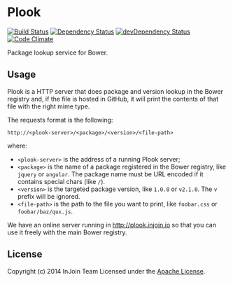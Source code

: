 # Plook
[![Build Status](http://img.shields.io/travis/injoin/plook.svg?branch=master&style=flat)](https://travis-ci.org/injoin/plook)
[![Dependency Status](http://img.shields.io/david/injoin/plook.svg?style=flat)](https://david-dm.org/injoin/plook)
[![devDependency Status](http://img.shields.io/david/dev/injoin/plook.svg?style=flat)](https://david-dm.org/injoin/plook#info=devDependencies)
[![Code Climate](http://img.shields.io/codeclimate/github/injoin/plook.svg?style=flat)](https://codeclimate.com/github/injoin/plook)

Package lookup service for Bower.

## Usage
Plook is a HTTP server that does package and version lookup in the Bower registry and, if the file
is hosted in GitHub, it will print the contents of that file with the right mime type.

The requests format is the following:

```
http://<plook-server>/<package>/<version>/<file-path>
```

where:  
- `<plook-server>` is the address of a running Plook server;
- `<package>` is the name of a package registered in the Bower registry, like `jquery` or `angular`.
  The package name must be URL encoded if it contains special chars (like `/`).
- `<version>` is the targeted package version, like `1.0.0` or `v2.1.0`. The `v` prefix will be
  ignored.
- `<file-path>` is the path to the file you want to print, like `foobar.css` or `foobar/baz/qux.js`.

We have an online server running in http://plook.injoin.io so that you can use it freely with the
main Bower registry.

## License
Copyright (c) 2014 InJoin Team Licensed under the [Apache License](LICENSE).